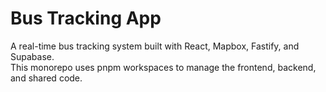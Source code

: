 # Bus Tracking App

A real-time bus tracking system built with React, Mapbox, Fastify, and Supabase.  
This monorepo uses pnpm workspaces to manage the frontend, backend, and shared code.


